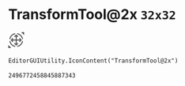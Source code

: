 # TransformTool@2x `32x32`
<img src="/img/TransformTool@2x.png" width=32 height=32>

``` CSharp
EditorGUIUtility.IconContent("TransformTool@2x")
```
```
2496772458845887343
```
